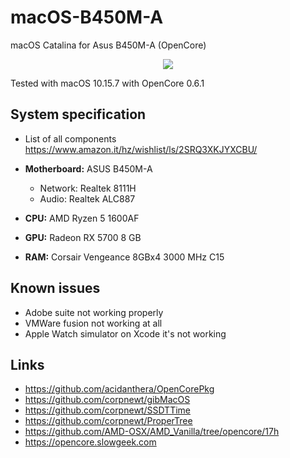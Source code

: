# macOS-B450M-A
macOS Catalina for Asus B450M-A (OpenCore)

<p align="center">
	<img src="https://2.bp.blogspot.com/-dgdqXmBZbGY/Xqrgij1-wLI/AAAAAAAAA9A/fG3VcDxLUbs4a57qhcawWsHba29oWM7nwCLcBGAsYHQ/s1600/Schermata%2B2020-04-30%2Balle%2B16.28.01.png"/>
</p>

Tested with macOS 10.15.7 with OpenCore 0.6.1

## System specification

* List of all components https://www.amazon.it/hz/wishlist/ls/2SRQ3XKJYXCBU/

* **Motherboard:** ASUS B450M-A
	* Network: Realtek 8111H
	* Audio: Realtek ALC887

* **CPU:** AMD Ryzen 5 1600AF
* **GPU:** Radeon RX 5700 8 GB
* **RAM:** Corsair Vengeance 8GBx4 3000 MHz C15 


## Known issues

* Adobe suite not working properly
* VMWare fusion not working at all
* Apple Watch simulator on Xcode it's not working

## Links

* https://github.com/acidanthera/OpenCorePkg
* https://github.com/corpnewt/gibMacOS
* https://github.com/corpnewt/SSDTTime
* https://github.com/corpnewt/ProperTree
* https://github.com/AMD-OSX/AMD_Vanilla/tree/opencore/17h
* https://opencore.slowgeek.com
